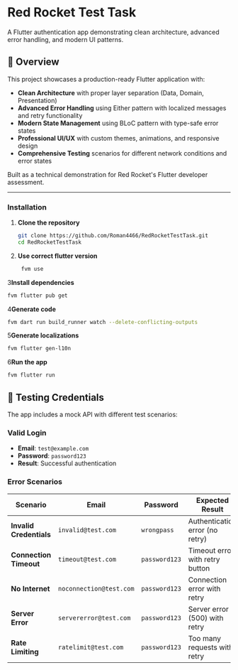 # Red Rocket Test Task

A Flutter authentication app demonstrating clean architecture, advanced error handling, and modern UI patterns.

## 📱 Overview

This project showcases a production-ready Flutter application with:
- **Clean Architecture** with proper layer separation (Data, Domain, Presentation)
- **Advanced Error Handling** using Either pattern with localized messages and retry functionality
- **Modern State Management** using BLoC pattern with type-safe error states
- **Professional UI/UX** with custom themes, animations, and responsive design
- **Comprehensive Testing** scenarios for different network conditions and error states

Built as a technical demonstration for Red Rocket's Flutter developer assessment.

---

### Installation

1. **Clone the repository**
   ```bash
   git clone https://github.com/Roman4466/RedRocketTestTask.git
   cd RedRocketTestTask
   ```

2. **Use correct flutter version**
   ```bash
    fvm use
   ```

3**Install dependencies**
   ```bash
   fvm flutter pub get
   ```

4**Generate code**
   ```bash
   fvm dart run build_runner watch --delete-conflicting-outputs
   ```

5**Generate localizations**
   ```bash
   fvm flutter gen-l10n
   ```

6**Run the app**
   ```bash
   fvm flutter run
   ```

## 🧪 Testing Credentials

The app includes a mock API with different test scenarios:

### **Valid Login**
- **Email**: `test@example.com`
- **Password**: `password123`
- **Result**: Successful authentication

### **Error Scenarios**

| Scenario | Email | Password | Expected Result |
|----------|-------|----------|-----------------|
| **Invalid Credentials** | `invalid@test.com` | `wrongpass` | Authentication error (no retry) |
| **Connection Timeout** | `timeout@test.com` | `password123` | Timeout error with retry button |
| **No Internet** | `noconnection@test.com` | `password123` | Connection error with retry |
| **Server Error** | `servererror@test.com` | `password123` | Server error (500) with retry |
| **Rate Limiting** | `ratelimit@test.com` | `password123` | Too many requests with retry |
